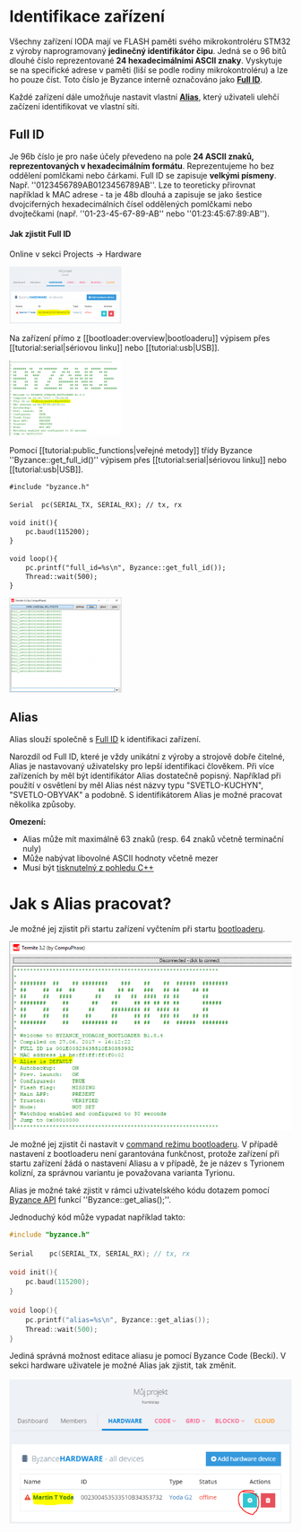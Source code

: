 # Identifikace zařízení

Všechny zařízení IODA mají ve FLASH paměti svého mikrokontroléru STM32 z výroby naprogramovaný **jedinečný identifikátor čipu**. Jedná se o 96 bitů dlouhé číslo reprezentované **24 hexadecimálními ASCII znaky**. Vyskytuje se na specifické adrese v paměti (liší se podle rodiny mikrokontroléru) a lze ho pouze číst. Toto číslo je Byzance interně označováno jako **[Full ID](identifikace-zarizeni/full-id.md)**.

Každé zařízení dále umožňuje nastavit vlastní **[Alias](identifikace-zarizeni/alias.md)**, který uživateli ulehčí začízení identifikovat ve vlastní síti.



## Full ID


Je 96b číslo je pro naše účely převedeno na pole **24 ASCII znaků, reprezentovaných v hexadecimálním formátu**. Reprezentujeme ho bez oddělení pomlčkami nebo čárkami. Full ID se zapisuje **velkými písmeny**. Např. ''0123456789AB0123456789AB''. Lze to teoreticky přirovnat například k MAC adrese - ta je 48b dlouhá a zapisuje se jako šestice dvojciferných hexadecimálních čísel oddělených pomlčkami nebo dvojtečkami (např. ''01-23-45-67-89-AB'' nebo ''01:23:45:67:89:AB'').

#### Jak zjistit Full ID

Online v sekci Projects -> Hardware

![](/images/hardware/fullid.png)

Na zařízení přímo z [[bootloader:overview|bootloaderu]] výpisem přes [[tutorial:serial|sériovou linku]] nebo [[tutorial:usb|USB]].

![](/images/hardware/fullid_bootloader.png)


Pomocí [[tutorial:public_functions|veřejné metody]] třídy Byzance ''Byzance::get_full_id()'' výpisem přes [[tutorial:serial|sériovou linku]] nebo [[tutorial:usb|USB]].

```
#include "byzance.h"

Serial	pc(SERIAL_TX, SERIAL_RX); // tx, rx

void init(){
    pc.baud(115200);
}

void loop(){
    pc.printf("full_id=%s\n", Byzance::get_full_id());
    Thread::wait(500);
}
```

![](/images/hardware/full_id_code.png)




## Alias

Alias slouží společně s [Full ID](full-id.md) k identifikaci zařízení.

Narozdíl od Full ID, které je vždy unikátní z výroby a strojově dobře čitelné, Alias je nastavovaný uživatelsky pro lepší identifikaci člověkem. Při více zařízeních by měl být identifikátor Alias dostatečně popisný. Například při použití v osvětlení by měl Alias nést názvy typu "SVETLO-KUCHYN", "SVETLO-OBYVAK" a podobně. S identifikátorem Alias je možné pracovat několika způsoby.

**Omezení:**

* Alias může mít maximálně 63 znaků \(resp. 64 znaků včetně terminační nuly\)
* Může nabývat libovolné ASCII hodnoty včetně mezer
* Musí být [tisknutelný z pohledu C++](http://www.cplusplus.com/reference/cctype/isprint/)

# Jak s Alias pracovat?

Je možné jej zjistit při startu zařízení vyčtením při startu [bootloaderu](/byzance_documentation/hardware_intro/features/bootloader.md).

![alias_bootloader](/images/alias_bootloader.png)

Je možné jej zjistit či nastavit v [command režimu bootloaderu](/byzance_documentation/hardware_intro/features/bootloader/command-rezim.md). V případě nastavení z bootloaderu není garantována funkčnost, protože zařízení při startu zařízení žádá o nastavení Aliasu a v případě, že je název s Tyrionem kolizní, za správnou variantu je považovana varianta Tyrionu.

Alias je možné také zjistit v rámci uživatelského kódu dotazem pomocí [Byzance API](/byzance_documentation/hardware_intro/API/byzance-api.md) funkcí ''Byzance::get\_alias\(\);''.

Jednoduchý kód může vypadat například takto:

```cpp
#include "byzance.h"

Serial    pc(SERIAL_TX, SERIAL_RX); // tx, rx

void init(){
    pc.baud(115200);
}

void loop(){
    pc.printf("alias=%s\n", Byzance::get_alias());
    Thread::wait(500);
}
```

Jediná správná možnost editace aliasu je pomocí Byzance Code \(Becki\). V sekci hardware uživatele je možné Alias jak zjistit, tak změnit.

![alias_edit](/images/alias_edit.png)



